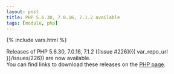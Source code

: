 ```yaml
---
layout: post
title: PHP 5.6.30, 7.0.16, 7.1.2 available
tags: [module, php]
---
```

{% include vars.html %}

Releases of PHP 5.6.30, 7.0.16, 7.1.2 ([Issue #226]({{ var_repo_url }}/issues/226)) are now available.<br />
You can find links to download these releases on the [PHP page](/modules/php).